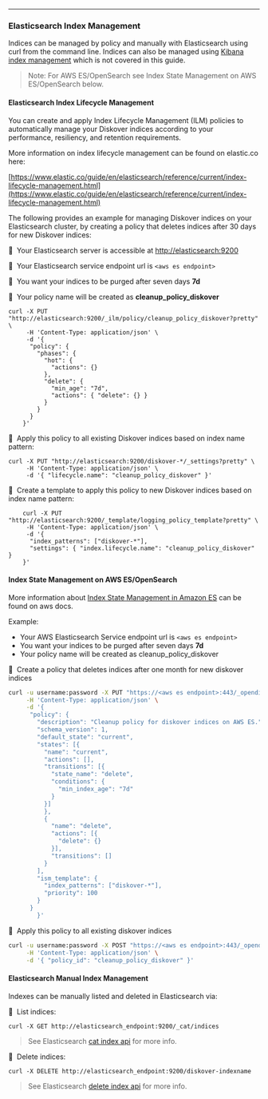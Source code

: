 ___
### Elasticsearch Index Management

Indices can be managed by policy and manually with Elasticsearch using curl from the command line. Indices can also be managed using [Kibana index management](https://www.elastic.co/guide/en/elasticsearch/reference/7.16/index-mgmt.html) which is not covered in this guide.

>Note: For AWS ES/OpenSearch see Index State Management on AWS ES/OpenSearch below. 

#### Elasticsearch Index Lifecycle Management

You can create and apply Index Lifecycle Management (ILM) policies to automatically manage your Diskover indices according to your performance, resiliency, and retention requirements.

More information on index lifecycle management can be found on elastic.co here:

[https://www.elastic.co/guide/en/elasticsearch/reference/current/index-lifecycle-management.html](https://www.elastic.co/guide/en/elasticsearch/reference/current/index-lifecycle-management.html)

The following provides an example for managing Diskover indices on your Elasticsearch cluster, by creating a policy that deletes indices after 30 days for new Diskover indices:

🔴 &nbsp;Your Elasticsearch server is accessible at [http://elasticsearch:9200](http://elasticsearch:9200)

🔴 &nbsp;Your Elasticsearch service endpoint url is `<aws es endpoint>`

🔴 &nbsp;You want your indices to be purged after seven days **7d**

🔴 &nbsp;Your policy name will be created as  **cleanup_policy_diskover**
```
curl -X PUT "http://elasticsearch:9200/_ilm/policy/cleanup_policy_diskover?pretty" \
     -H 'Content-Type: application/json' \
     -d '{
      "policy": {
        "phases": {
          "hot": {
            "actions": {}
          },
          "delete": {
            "min_age": "7d",
            "actions": { "delete": {} }
          }
        }
      }
    }' 
```

🔴 &nbsp;Apply this policy to all existing Diskover indices based on index name pattern:
```
curl -X PUT "http://elasticsearch:9200/diskover-*/_settings?pretty" \
     -H 'Content-Type: application/json' \
     -d '{ "lifecycle.name": "cleanup_policy_diskover" }'
```

🔴 &nbsp;Create a template to apply this policy to new Diskover indices based on index name pattern:
```  
    curl -X PUT "http://elasticsearch:9200/_template/logging_policy_template?pretty" \
     -H 'Content-Type: application/json' \
     -d '{
      "index_patterns": ["diskover-*"],                 
      "settings": { "index.lifecycle.name": "cleanup_policy_diskover" }
    }' 
```

#### Index State Management on AWS ES/OpenSearch

More information about [Index State Management in Amazon ES](https://docs.aws.amazon.com/elasticsearch-service/latest/developerguide/ism.html) can be found on aws docs.

Example:
* Your AWS Elasticsearch Service endpoint url is `<aws es endpoint>`
* You want your indices to be purged after seven days **7d**
* Your policy name will be created as cleanup_policy_diskover

🔴 &nbsp;Create a policy that deletes indices after one month for new diskover indices

```sh
curl -u username:password -X PUT "https://<aws es endpoint>:443/_opendistro/_ism/policies/cleanup_policy_diskover" \
     -H 'Content-Type: application/json' \
     -d '{
	  "policy": {
	    "description": "Cleanup policy for diskover indices on AWS ES.",
	    "schema_version": 1,
	    "default_state": "current",
	    "states": [{
	      "name": "current",
	      "actions": [],
	      "transitions": [{
	        "state_name": "delete",
	        "conditions": {
	          "min_index_age": "7d"
	        }
	      }]
	      },
	      {
	        "name": "delete",
	        "actions": [{
	          "delete": {}
	        }],
	        "transitions": []
	      }
	    ],
	    "ism_template": {
	      "index_patterns": ["diskover-*"],
	      "priority": 100
	    }
	  }
        }'
```
🔴 &nbsp;Apply this policy to all existing diskover indices

```sh
curl -u username:password -X POST "https://<aws es endpoint>:443/_opendistro/_ism/add/diskover-*" \
     -H 'Content-Type: application/json' \
     -d '{ "policy_id": "cleanup_policy_diskover" }'
```


#### Elasticsearch Manual Index Management

Indexes can be manually listed and deleted in Elasticsearch via:

🔴 &nbsp;List indices:
```
curl -X GET http://elasticsearch_endpoint:9200/_cat/indices
```
> See Elasticsearch [cat index api](https://www.elastic.co/guide/en/elasticsearch/reference/current/cat-indices.html) for more info.

🔴 &nbsp;Delete indices:
```
curl -X DELETE http://elasticsearch_endpoint:9200/diskover-indexname
```
> See Elasticsearch [delete index api](https://www.elastic.co/guide/en/elasticsearch/reference/current/indices-delete-index.html) for more info.
